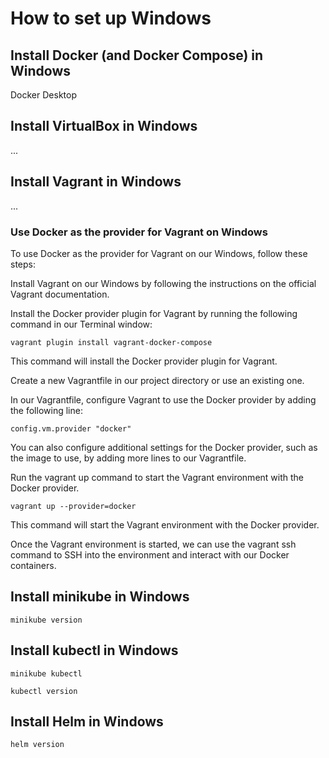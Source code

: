# How to set up Windows

## Install Docker (and Docker Compose) in Windows

Docker Desktop

## Install VirtualBox in Windows

...

## Install Vagrant in Windows

...

### Use Docker as the provider for Vagrant on Windows

To use Docker as the provider for Vagrant on our Windows, follow these steps:

Install Vagrant on our Windows by following the instructions on the official Vagrant documentation.

Install the Docker provider plugin for Vagrant by running the following command in our Terminal window:

`vagrant plugin install vagrant-docker-compose`

This command will install the Docker provider plugin for Vagrant.

Create a new Vagrantfile in our project directory or use an existing one.

In our Vagrantfile, configure Vagrant to use the Docker provider by adding the following line:

`config.vm.provider "docker"`

You can also configure additional settings for the Docker provider, such as the image to use, by adding more lines to our Vagrantfile.

Run the vagrant up command to start the Vagrant environment with the Docker provider.

`vagrant up --provider=docker`

This command will start the Vagrant environment with the Docker provider.

Once the Vagrant environment is started, we can use the vagrant ssh command to SSH into the environment and interact with our Docker containers.

## Install minikube in Windows

```dos
minikube version
```

## Install kubectl in Windows

```dos
minikube kubectl

kubectl version
```

## Install Helm in Windows

```dos
helm version
```
